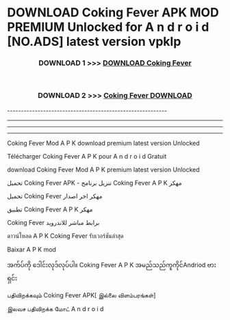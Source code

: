 # DOWNLOAD Coking Fever  APK MOD PREMIUM Unlocked for A n d r o i d [NO.ADS] latest version vpklp 



<div align="center">

<h3>DOWNLOAD 1 >>> <a href="https://getmod2.web.app/?judul=Coking Fever ">DOWNLOAD Coking Fever </a></h3><br>

<h3>DOWNLOAD 2 >>> <a href="https://getmod2.web.app/?judul=Coking Fever ">Coking Fever  DOWNLOAD </a></h3>

</div>
----------------------------------------------------------

----------------------------------------------------------

----------------------------------------------------------

----------------------------------------------------------

Coking Fever  Mod A P K download premium latest version Unlocked

Télécharger Coking Fever  A P K pour A n d r o i d Gratuit

download Coking Fever  Mod A P K premium latest version Unlocked

تحميل Coking Fever  APK - تنزيل برنامج Coking Fever  A P K مهكر

تحميل Coking Fever  مهكر اخر اصدار

تطبيق Coking Fever  A P K مهكر

Coking Fever  برابط مباشر للاندرويد

ดาวน์โหลด A P K Coking Fever  รับเวอร์ชันล่าสุด

Baixar A P K mod

အက်ပ်ကို ဒေါင်းလုဒ်လုပ်ပါ။ Coking Fever  A P K အမည်သည်ကူကိုင်Andriod ဗားရှင်း

பதிவிறக்கவும் Coking Fever  APK[ இல்லை விளம்பரங்கள்] 
 
இலவச பதிவிறக்க மோட் A n d r o i d



